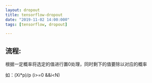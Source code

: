 ```yaml
---
layout: dropout
title: tensorflow-dropout
date: "2019-11-02 14:00:000"
tags: [tensorflow, dropout]

---
```


## 流程:

根据一定概率将选定的值进行置0处理，同时剩下的值要除以对应的概率

如：(Xi*p)/p      (i>=0 &&i<N) 